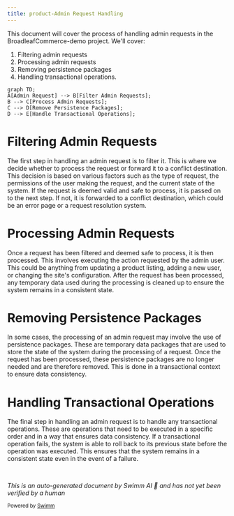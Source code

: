 ```yaml
---
title: product-Admin Request Handling
---
```

This document will cover the process of handling admin requests in the BroadleafCommerce-demo project. We'll cover:

1. Filtering admin requests
2. Processing admin requests
3. Removing persistence packages
4. Handling transactional operations.

```mermaid
graph TD;
A[Admin Request] --> B[Filter Admin Requests];
B --> C[Process Admin Requests];
C --> D[Remove Persistence Packages];
D --> E[Handle Transactional Operations];
```

# Filtering Admin Requests

The first step in handling an admin request is to filter it. This is where we decide whether to process the request or forward it to a conflict destination. This decision is based on various factors such as the type of request, the permissions of the user making the request, and the current state of the system. If the request is deemed valid and safe to process, it is passed on to the next step. If not, it is forwarded to a conflict destination, which could be an error page or a request resolution system.

# Processing Admin Requests

Once a request has been filtered and deemed safe to process, it is then processed. This involves executing the action requested by the admin user. This could be anything from updating a product listing, adding a new user, or changing the site's configuration. After the request has been processed, any temporary data used during the processing is cleaned up to ensure the system remains in a consistent state.

# Removing Persistence Packages

In some cases, the processing of an admin request may involve the use of persistence packages. These are temporary data packages that are used to store the state of the system during the processing of a request. Once the request has been processed, these persistence packages are no longer needed and are therefore removed. This is done in a transactional context to ensure data consistency.

# Handling Transactional Operations

The final step in handling an admin request is to handle any transactional operations. These are operations that need to be executed in a specific order and in a way that ensures data consistency. If a transactional operation fails, the system is able to roll back to its previous state before the operation was executed. This ensures that the system remains in a consistent state even in the event of a failure.

&nbsp;

*This is an auto-generated document by Swimm AI 🌊 and has not yet been verified by a human*

<SwmMeta version="3.0.0" repo-id="Z2l0aHViJTNBJTNBQnJvYWRsZWFmQ29tbWVyY2UtZGVtbyUzQSUzQWdpbGFkbmF2b3Q=" repo-name="BroadleafCommerce-demo" doc-type="product-flows"><sup>Powered by [Swimm](/)</sup></SwmMeta>
